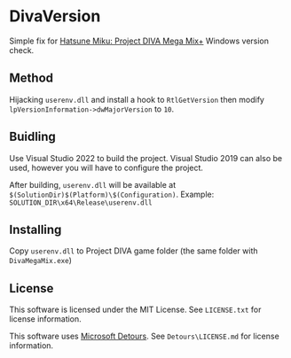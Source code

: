 # DivaVersion

Simple fix for [Hatsune Miku: Project DIVA Mega Mix+](https://store.steampowered.com/app/1761390/Hatsune_Miku_Project_DIVA_Mega_Mix/) Windows version check.

## Method

Hijacking `userenv.dll` and install a hook to `RtlGetVersion` then modify `lpVersionInformation->dwMajorVersion` to `10`.

## Buidling

Use Visual Studio 2022 to build the project. Visual Studio 2019 can also be used, however you will have to configure the project.

After building, `userenv.dll` will be available at `$(SolutionDir)$(Platform)\$(Configuration)`. Example: `SOLUTION_DIR\x64\Release\userenv.dll`

## Installing

Copy `userenv.dll` to Project DIVA game folder (the same folder with `DivaMegaMix.exe`)

## License

This software is licensed under the MIT License. See `LICENSE.txt` for license information.

This software uses [Microsoft Detours](https://github.com/microsoft/detours). See `Detours\LICENSE.md` for license information.
